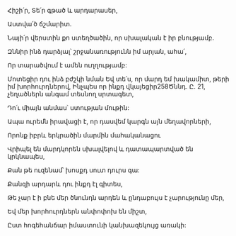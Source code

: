 Հիշի՛ր, Տե՛ր գթած և արդարասեր,


Աստվա՛ծ ճշմարիտ.


Նայի՛ր վերստին քո ստեղծածին, որ սխալական է իր բնությամբ.


Զննիր ինձ դարձյալ՝ շրջանառությունն իմ արյան, ահա՛,


Որ տարածվում է ամեն ուղղությամբ:


Մոտեցիր դու ինձ բժշկի նման Եվ տե՛ս, որ մարդ եմ խակամիտ, թերի իմ խորհուրդներով, Ինչպես որ ինքդ վկայեցիր258Ծննդ. Ը. 21, չեղածներն անգամ տեսնող սրտագետ,


Դո՛ւ միայն անմաս՝ ստության մութին:


Ապա ուրեմն իրավացի է, որ դասվեմ կարգն այն մեղավորների,


Որոնք իբրև երկրածին մարմին մահականացու


Վրիպել են մարդկորեն սխալվելով և դատապարտված են կրկնապես,


Քան թե ուզենամ՝ խոսքդ սուտ դուրս գա:


Քանզի արդարև դու ինքդ էլ գիտես,


Թե չար է ի բնե մեր ծնունդն արդեն և ընդաբույս է չարությունը մեր,


Եվ մեր խորհուրդներն անփոփոխ են միշտ,


Ըստ հոգեհանճար իմաստունի կանխազեկույց առակի:
